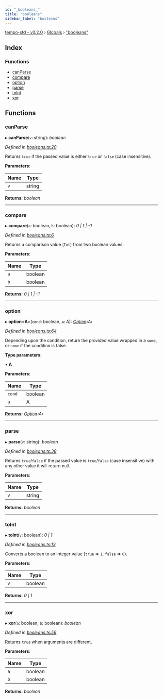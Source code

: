 ```yaml
---
id: "_booleans_"
title: "booleans"
sidebar_label: "booleans"
---
```


[tempo-std - v0.2.0](../index.md) › [Globals](../globals.md) › ["booleans"](_booleans_.md)

## Index

### Functions

* [canParse](_booleans_.md#canparse)
* [compare](_booleans_.md#compare)
* [option](_booleans_.md#option)
* [parse](_booleans_.md#parse)
* [toInt](_booleans_.md#toint)
* [xor](_booleans_.md#xor)

## Functions

###  canParse

▸ **canParse**(`v`: string): *boolean*

*Defined in [booleans.ts:20](https://github.com/fponticelli/tempo/blob/master/std/src/booleans.ts#L20)*

Returns `true` if the passed value is either `true` or `false` (case insensitive).

**Parameters:**

Name | Type |
------ | ------ |
`v` | string |

**Returns:** *boolean*

___

###  compare

▸ **compare**(`a`: boolean, `b`: boolean): *0 | 1 | -1*

*Defined in [booleans.ts:6](https://github.com/fponticelli/tempo/blob/master/std/src/booleans.ts#L6)*

Returns a comparison value (`Int`) from two boolean values.

**Parameters:**

Name | Type |
------ | ------ |
`a` | boolean |
`b` | boolean |

**Returns:** *0 | 1 | -1*

___

###  option

▸ **option**<**A**>(`cond`: boolean, `a`: A): *[Option](_option_.md#option)‹A›*

*Defined in [booleans.ts:64](https://github.com/fponticelli/tempo/blob/master/std/src/booleans.ts#L64)*

Depending upon the condition, return the provided value wrapped
in a `some`, or `none` if the condition is false.

**Type parameters:**

▪ **A**

**Parameters:**

Name | Type |
------ | ------ |
`cond` | boolean |
`a` | A |

**Returns:** *[Option](_option_.md#option)‹A›*

___

###  parse

▸ **parse**(`v`: string): *boolean*

*Defined in [booleans.ts:38](https://github.com/fponticelli/tempo/blob/master/std/src/booleans.ts#L38)*

Returns `true`/`false` if the passed value is `true`/`false` (case insensitive) with any other value it will return null.

**Parameters:**

Name | Type |
------ | ------ |
`v` | string |

**Returns:** *boolean*

___

###  toInt

▸ **toInt**(`v`: boolean): *0 | 1*

*Defined in [booleans.ts:13](https://github.com/fponticelli/tempo/blob/master/std/src/booleans.ts#L13)*

Converts a boolean to an integer value (`true` => `1`, `false` => `0`).

**Parameters:**

Name | Type |
------ | ------ |
`v` | boolean |

**Returns:** *0 | 1*

___

###  xor

▸ **xor**(`a`: boolean, `b`: boolean): *boolean*

*Defined in [booleans.ts:56](https://github.com/fponticelli/tempo/blob/master/std/src/booleans.ts#L56)*

Returns `true` when arguments are different.

**Parameters:**

Name | Type |
------ | ------ |
`a` | boolean |
`b` | boolean |

**Returns:** *boolean*
